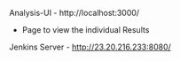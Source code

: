 Analysis-UI - http://localhost:3000/
 - Page to view the individual Results

 Jenkins Server - http://23.20.216.233:8080/